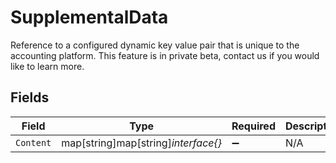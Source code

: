 # SupplementalData

Reference to a configured dynamic key value pair that is unique to the accounting platform. This feature is in private beta, contact us if you would like to learn more.


## Fields

| Field                               | Type                                | Required                            | Description                         |
| ----------------------------------- | ----------------------------------- | ----------------------------------- | ----------------------------------- |
| `Content`                           | map[string]map[string]*interface{}* | :heavy_minus_sign:                  | N/A                                 |
